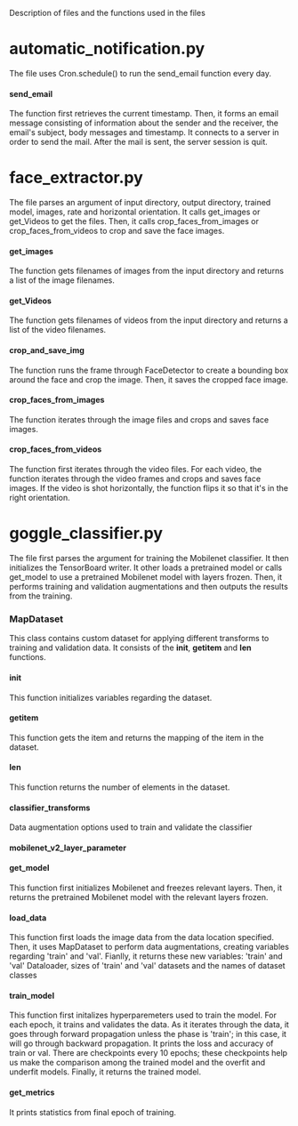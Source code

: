Description of files and the functions used in the files

# automatic_notification.py
The file uses Cron.schedule() to run the send_email function every day.
#### send_email
The function first retrieves the current timestamp. Then, it forms an email message consisting of information about the sender and the receiver, the email's subject, body messages and timestamp. It connects to a server in order to send the mail. After the mail is sent, the server session is quit.

# face_extractor.py
The file parses an argument of input directory, output directory, trained model, images, rate and horizontal orientation. It calls get_images or get_Videos to get the files. Then, it calls crop_faces_from_images or crop_faces_from_videos to crop and save the face images.
#### get_images
The function gets filenames of images from the input directory and returns a list of the image filenames.
#### get_Videos
The function gets filenames of videos from the input directory and returns a list of the video filenames.
#### crop_and_save_img
The function runs the frame through FaceDetector to create a bounding box around the face and crop the image. Then, it saves the cropped face image.
#### crop_faces_from_images
The function iterates through the image files and crops and saves face images.
#### crop_faces_from_videos
The function first iterates through the video files. For each video, the function iterates through the video frames and crops and saves face images. If the video is shot horizontally, the function flips it so that it's in the right orientation.

# goggle_classifier.py
The file first parses the argument for training the Mobilenet classifier. It then initializes the TensorBoard writer. It other loads a pretrained model or calls get_model to use a pretrained Mobilenet model with layers frozen. Then, it performs training and validation augmentations and then outputs the results from the training.
### MapDataset
This class contains custom dataset for applying different transforms to training and validation data. It consists of the __init__, __getitem__ and __len__ functions.
#### __init__
This function initializes variables regarding the dataset.
#### __getitem__
This function gets the item and returns the mapping of the item in the dataset.
#### __len__
This function returns the number of elements in the dataset.

#### classifier_transforms
Data augmentation options used to train and validate the classifier

#### mobilenet_v2_layer_parameter

#### get_model
This function first initializes Mobilenet and freezes relevant layers. Then, it returns the pretrained Mobilenet model with the relevant layers frozen.
#### load_data
This function first loads the image data from the data location specified. Then, it uses MapDataset to perform data augmentations, creating variables regarding 'train' and 'val'. Fianlly, it returns these new variables: 'train' and 'val' Dataloader, sizes of 'train' and 'val' datasets and the names of dataset classes
#### train_model
This function first initalizes hyperparemeters used to train the model. For each epoch, it trains and validates the data. As it iterates through the data, it goes through forward propagation unless the phase is 'train'; in this case, it will go through backward propagation. It prints the loss and accuracy of train or val. There are checkpoints every 10 epochs; these checkpoints help us make the comparison among the trained model and the overfit and underfit models. Finally, it returns the trained model.
#### get_metrics
It prints statistics from final epoch of training.
